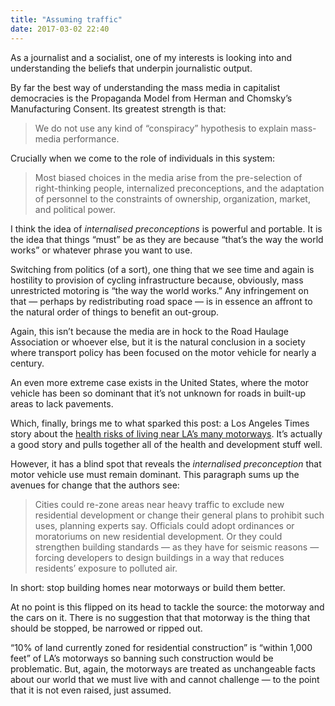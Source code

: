 ```yaml
---
title: "Assuming traffic"
date: 2017-03-02 22:40
---
```


As a journalist and a socialist, one of my interests is looking into and understanding the beliefs that underpin journalistic output.

By far the best way of understanding the mass media in capitalist democracies is the Propaganda Model from Herman and Chomsky’s Manufacturing Consent. Its greatest strength is that:

> We do not use any kind of “conspiracy” hypothesis to explain mass-media performance.

Crucially when we come to the role of individuals in this system:

> Most biased choices in the media arise from the pre-selection of right-thinking people, internalized preconceptions, and the adaptation of personnel to the constraints of ownership, organization, market, and political power.

I think the idea of *internalised preconceptions* is powerful and portable. It is the idea that things “must” be as they are because “that’s the way the world works” or whatever phrase you want to use.

Switching from politics (of a sort), one thing that we see time and again is hostility to provision of cycling infrastructure because, obviously, mass unrestricted motoring is “the way the world works.” Any infringement on that — perhaps by redistributing road space — is in essence an affront to the natural order of things to benefit an out-group.

Again, this isn’t because the media are in hock to the Road Haulage Association or whoever else, but it is the natural conclusion in a society where transport policy has been focused on the motor vehicle for nearly a century.

An even more extreme case exists in the United States, where the motor vehicle has been so dominant that it’s not unknown for roads in built-up areas to lack pavements.

Which, finally, brings me to what sparked this post: a Los Angeles Times story about the [health risks of living near LA’s many motorways][latimes]. It’s actually a good story and pulls together all of the health and development stuff well.

[latimes]: http://www.latimes.com/projects/la-me-freeway-pollution/

However, it has a blind spot that reveals the *internalised preconception* that motor vehicle use must remain dominant. This paragraph sums up the avenues for change that the authors see:

> Cities could re-zone areas near heavy traffic to exclude new residential development or change their general plans to prohibit such uses, planning experts say. Officials could adopt ordinances or moratoriums on new residential development. Or they could strengthen building standards — as they have for seismic reasons — forcing developers to design buildings in a way that reduces residents’ exposure to polluted air.

In short: stop building homes near motorways or build them better.

At no point is this flipped on its head to tackle the source: the motorway and the cars on it. There is no suggestion that that motorway is the thing that should be stopped, be narrowed or ripped out.

“10% of land currently zoned for residential construction” is “within 1,000 feet” of LA’s motorways so banning such construction would be problematic. But, again, the motorways are treated as unchangeable facts about our world that we must live with and cannot challenge — to the point that it is not even raised, just assumed.
